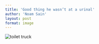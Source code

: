 ```yaml
---
title: 'Good thing he wasn’t at a urinal'
author: 'Noam Sain'
layout: post
format: image
---
```


![toilet truck](/_assets/img/2013/04/20100507.jpg)